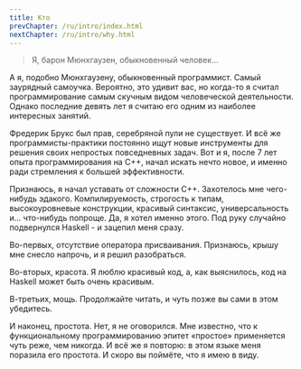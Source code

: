```yaml
---
title: Кто
prevChapter: /ru/intro/index.html
nextChapter: /ru/intro/why.html
---
```


> Я, барон Мюнхгаузен, обыкновенный человек... 

А я, подобно Мюнхгаузену, обыкновенный программист. Самый заурядный самоучка. Вероятно, это удивит вас, но когда-то я считал программирование самым скучным видом человеческой деятельности. Однако последние девять лет я считаю его одним из наиболее интересных занятий.

Фредерик Брукс был прав, серебряной пули не существует. И всё же программисты-практики постоянно ищут новые инструменты для решения своих непростых повседневных задач. Вот и я, после 7 лет опыта программирования на C++, начал искать нечто новое, и именно ради стремления к большей эффективности.

Признаюсь, я начал уставать от сложности C++. Захотелось мне чего-нибудь эдакого. Компилируемость, строгость к типам, высокоуровневые конструкции, красивый синтаксис, универсальность и... что-нибудь попроще. Да, я хотел именно этого. Под руку случайно подвернулся Haskell - и зацепил меня сразу.

Во-первых, отсутствие оператора присваивания. Признаюсь, крышу мне снесло напрочь, и я решил разобраться.

Во-вторых, красота. Я люблю красивый код, а, как выяснилось, код на Haskell может быть очень красивым.

В-третьих, мощь. Продолжайте читать, и чуть позже вы сами в этом убедитесь.

И наконец, простота. Нет, я не оговорился. Мне известно, что к функциональному программированию эпитет «простое» применяется чуть реже, чем никогда. И всё же я повторю: в этом языке меня поразила его простота. И скоро вы поймёте, что я имею в виду.
